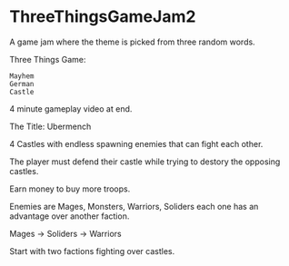 # ThreeThingsGameJam2
A game jam where the theme is picked from three random words.

Three Things Game:

    Mayhem
    German
    Castle

4 minute gameplay video at end.

The Title: Ubermench

4 Castles with endless spawning enemies that can fight each other.

The player must defend their castle while trying to destory the opposing castles.

Earn money to buy more troops.

Enemies are Mages, Monsters, Warriors, Soliders each one has an advantage over another faction.

Mages -> Soliders -> Warriors

Start with two factions fighting over castles.
